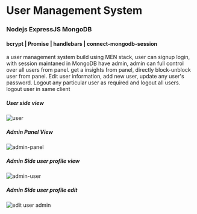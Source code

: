 # User Management System
### Nodejs ExpressJS MongoDB
#### bcrypt | Promise | handlebars | connect-mongodb-session
a user management system build using MEN stack, user can signup login, with session maintaned in MongoDB  have admin, admin can full control over all users from panel. get a insights from panel, directly block-unblock user from panel. Edit user information, add new user, update any user's password. Logout any particular user as required and logout all users. logout user in same client

##### User side view
![user](https://user-images.githubusercontent.com/84835379/138567187-614bf20d-14d3-45d2-b85e-bd6270217880.jpeg)

##### Admin Panel View
![admin-panel](https://user-images.githubusercontent.com/84835379/138567232-3e72aadc-18bb-4314-8333-970bbd644c64.PNG)

##### Admin Side user profile view
![admin-user](https://user-images.githubusercontent.com/84835379/138567261-0e1aab57-a60e-4433-8aff-43b831db5d52.png)


##### Admin Side user profile edit
![edit user admin](https://user-images.githubusercontent.com/84835379/138567452-4ddebec0-c2d7-4cc9-8726-b422908aa66f.png)
